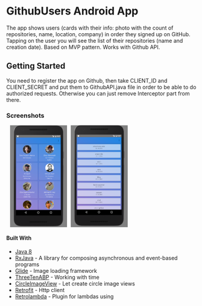 # GithubUsers Android App

The app shows users (cards with their info: photo with the count of repositories, name, location, company) in order they signed up on GitHub.
Tapping on the user you will see the list of their repositories (name and creation date). 
Based on MVP pattern. Works with Github API.

## Getting Started

You need to register the app on Github, then take CLIENT_ID and CLIENT_SECRET and put them to GithubAPI.java file in order to be able to do authorized requests. Otherwise you can just remove Interceptor part from there.

### Screenshots

<div style="display:flex;">
<img style="margin-left:10px;" src="screenshots/1.png" width="30%" >
<img style="margin-left:10px;" src="screenshots/2.png" width="30%" >
</div>

#### Built With

* [Java 8](https://java.com/en/download/)
* [RxJava](https://github.com/ReactiveX/RxJava) - A library for composing asynchronous and event-based programs
* [Glide](https://github.com/bumptech/glide) - Image loading framework
* [ThreeTenABP](https://github.com/JakeWharton/ThreeTenABP) - Working with time
* [CircleImageView](https://github.com/hdodenhof/CircleImageView) - Let create circle image views
* [Retrofit](http://square.github.io/retrofit/) - Http client
* [Retrolambda](https://github.com/evant/gradle-retrolambda) - Plugin for lambdas using
